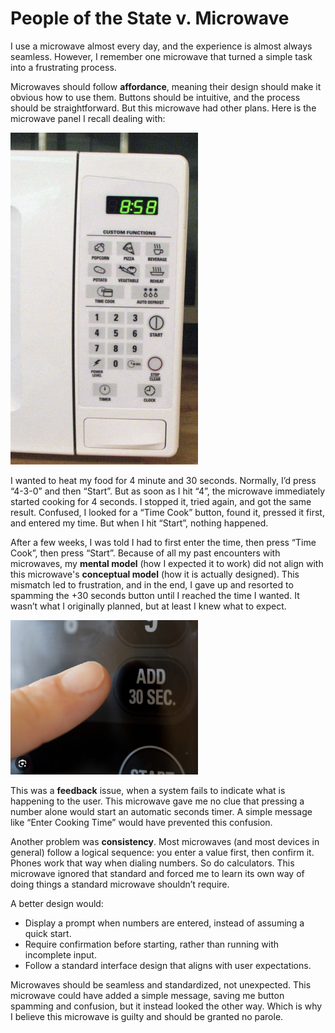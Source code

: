 # People of the State v. Microwave

I use a microwave almost every day, and the experience is almost always seamless. However, I remember one microwave that turned a simple task into a frustrating process.

Microwaves should follow **affordance**, meaning their design should make it obvious how to use them. Buttons should be intuitive, and the process should be straightforward. But this microwave had other plans. Here is the microwave panel I recall dealing with:

<img src="./microwave.png" width="300"> 

I wanted to heat my food for 4 minute and 30 seconds. Normally, I’d press “4-3-0” and then “Start”. But as soon as I hit “4”, the microwave immediately started cooking for 4 seconds. I stopped it, tried again, and got the same result. Confused, I looked for a “Time Cook” button, found it, pressed it first, and entered my time. But when I hit “Start”, nothing happened.

After a few weeks, I was told I had to first enter the time, then press “Time Cook”, then press “Start”. Because of all my past encounters with microwaves, my **mental model** (how I expected it to work) did not align with this microwave's **conceptual model** (how it is actually designed). This mismatch led to frustration, and in the end, I gave up and resorted to spamming the +30 seconds button until I reached the time I wanted. It wasn’t what I originally planned, but at least I knew what to expect.

<img src="./30_seconds.png" width="300">  

This was a **feedback** issue, when a system fails to indicate what is happening to the user. This microwave gave me no clue that pressing a number alone would start an automatic seconds timer. A simple message like “Enter Cooking Time” would have prevented this confusion.

Another problem was **consistency**. Most microwaves (and most devices in general) follow a logical sequence: you enter a value first, then confirm it. Phones work that way when dialing numbers. So do calculators. This microwave ignored that standard and forced me to learn its own way of doing things a standard microwave shouldn’t require.

A better design would:
- Display a prompt when numbers are entered, instead of assuming a quick start.
- Require confirmation before starting, rather than running with incomplete input.
- Follow a standard interface design that aligns with user expectations.

Microwaves should be seamless and standardized, not unexpected. This microwave could have added a simple message, saving me button spamming and confusion, but it instead looked the other way. Which is why I believe this microwave is guilty and should be granted no parole.
